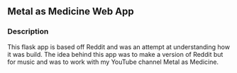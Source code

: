 ## Metal as Medicine Web App

### Description
This flask app is based off Reddit and was an attempt at understanding how it was build. The idea behind this app was to make a version of Reddit but for music and was to work with my YouTube channel Metal as Medicine.
